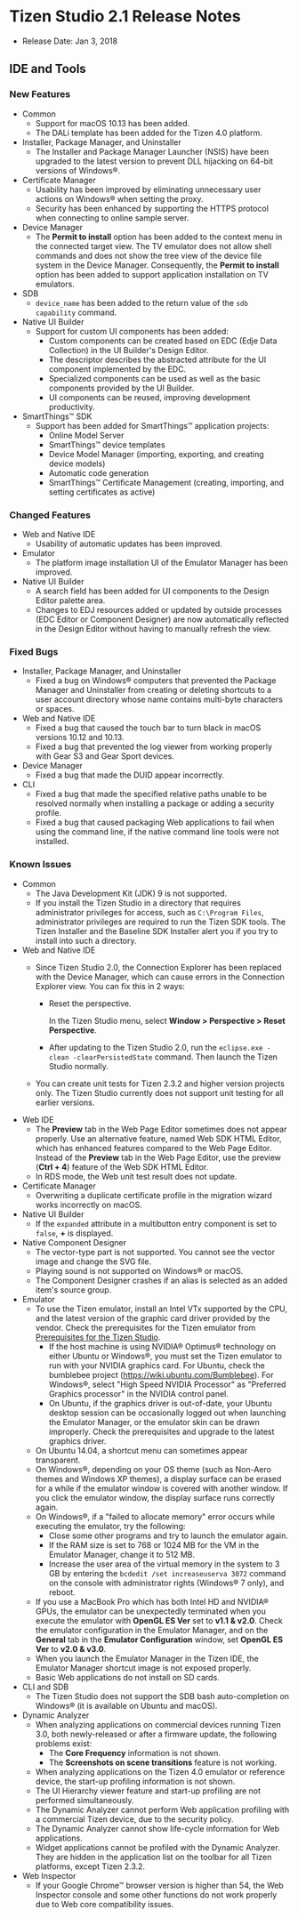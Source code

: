 # Tizen Studio 2.1 Release Notes

-   Release Date: Jan 3, 2018


## IDE and Tools

### New Features

-   Common
    -   Support for macOS 10.13 has been added.
    -   The DALi template has been added for the Tizen 4.0 platform.
-   Installer, Package Manager, and Uninstaller
    -   The Installer and Package Manager Launcher (NSIS) have been upgraded to the latest version to prevent DLL hijacking on 64-bit versions of Windows&reg;.
-   Certificate Manager
    -   Usability has been improved by eliminating unnecessary user actions on Windows&reg; when setting the proxy.
    -   Security has been enhanced by supporting the HTTPS protocol when connecting to online sample server.
-   Device Manager
    -   The **Permit to install** option has been added to the context menu in the connected target view. The TV emulator does not allow shell commands and does not show the tree view of the device file system in the Device Manager. Consequently, the **Permit to install** option has been added to support application installation on TV emulators.
-   SDB
    -   `device_name` has been added to the return value of the `sdb capability` command.
-   Native UI Builder
    -   Support for custom UI components has been added:
        -   Custom components can be created based on EDC (Edje Data Collection) in the UI Builder's Design Editor.
        -   The descriptor describes the abstracted attribute for the UI component implemented by the EDC.
        -   Specialized components can be used as well as the basic components provided by the UI Builder.
        -   UI components can be reused, improving development productivity.
-   SmartThings&trade; SDK
    -   Support has been added for SmartThings&trade; application projects:
        -   Online Model Server
        -   SmartThings&trade; device templates
        -   Device Model Manager (importing, exporting, and creating device models)
        -   Automatic code generation
        -   SmartThings&trade; Certificate Management (creating, importing, and setting certificates as active)

### Changed Features

-   Web and Native IDE
    -   Usability of automatic updates has been improved.
-   Emulator
    -   The platform image installation UI of the Emulator Manager has been improved.
-   Native UI Builder
    -   A search field has been added for UI components to the Design Editor palette area.
    -   Changes to EDJ resources added or updated by outside processes (EDC Editor or Component Designer) are now automatically reflected in the Design Editor without having to manually refresh the view.

### Fixed Bugs

-   Installer, Package Manager, and Uninstaller
    -   Fixed a bug on Windows&reg; computers that prevented the Package Manager and Uninstaller from creating or deleting shortcuts to a user account directory whose name contains multi-byte characters or spaces.
-   Web and Native IDE
    -   Fixed a bug that caused the touch bar to turn black in macOS versions 10.12 and 10.13.
    -   Fixed a bug that prevented the log viewer from working properly with Gear S3 and Gear Sport devices.
-   Device Manager
    -   Fixed a bug that made the DUID appear incorrectly.
-   CLI
    -   Fixed a bug that made the specified relative paths unable to be resolved normally when installing a package or adding a security profile.
    -   Fixed a bug that caused packaging Web applications to fail when using the command line, if the native command line tools were not installed.

### Known Issues

-   Common
    -   The Java Development Kit (JDK) 9 is not supported.
    -   If you install the Tizen Studio in a directory that requires administrator privileges for access, such as `C:\Program Files`, administrator privileges are required to run the Tizen SDK tools. The Tizen Installer and the Baseline SDK Installer alert you if you try to install into such a directory.
- Web and Native IDE
    -   Since Tizen Studio 2.0, the Connection Explorer has been replaced with the Device Manager, which can cause errors in the Connection Explorer view. You can fix this in 2 ways:
        -   Reset the perspective.

            In the Tizen Studio menu, select **Window &gt; Perspective &gt; Reset Perspective**.

        - After updating to the Tizen Studio 2.0, run the `eclipse.exe -clean -clearPersistedState` command. Then launch the Tizen Studio normally.

    - You can create unit tests for Tizen 2.3.2 and higher version projects only. The Tizen Studio currently does not support unit testing for all earlier versions.
- Web IDE
    -   The **Preview** tab in the Web Page Editor sometimes does not appear properly. Use an alternative feature, named Web SDK HTML Editor, which has enhanced features compared to the Web Page Editor. Instead of the **Preview** tab in the Web Page Editor, use the preview (**Ctrl + 4**) feature of the Web SDK HTML Editor.
    -   In RDS mode, the Web unit test result does not update.
- Certificate Manager
    -   Overwriting a duplicate certificate profile in the migration wizard works incorrectly on macOS.
- Native UI Builder
    -   If the `expanded` attribute in a multibutton entry component is set to `false`, **+** is displayed.
- Native Component Designer
    -   The vector-type part is not supported. You cannot see the vector image and change the SVG file.
    -   Playing sound is not supported on Windows&reg; or macOS.
    -   The Component Designer crashes if an alias is selected as an added item's source group.
- Emulator
    -   To use the Tizen emulator, install an Intel VTx supported by the CPU, and the latest version of the graphic card driver provided by the vendor. Check the prerequisites for the Tizen emulator from [Prerequisites for the Tizen Studio](https://developer.tizen.org/development/tizen-studio/download/installing-tizen-studio/prerequisites#emulator).
        -   If the host machine is using NVIDIA&reg; Optimus&reg; technology on either Ubuntu or Windows&reg;, you must set the Tizen emulator to run with your NVIDIA graphics card. For Ubuntu, check the bumblebee project (<https://wiki.ubuntu.com/Bumblebee>). For Windows&reg;, select "High Speed NVIDIA Processor" as "Preferred Graphics processor" in the NVIDIA control panel.
        -   On Ubuntu, if the graphics driver is out-of-date, your Ubuntu desktop session can be occasionally logged out when launching the Emulator Manager, or the emulator skin can be drawn improperly. Check the prerequisites and upgrade to the latest graphics driver.
    -   On Ubuntu 14.04, a shortcut menu can sometimes appear transparent.
    -   On Windows&reg;, depending on your OS theme (such as Non-Aero themes and Windows XP themes), a display surface can be erased for a while if the emulator window is covered with another window. If you click the emulator window, the display surface runs correctly again.
    -   On Windows&reg;, if a "failed to allocate memory" error occurs while executing the emulator, try the following:
        -   Close some other programs and try to launch the emulator again.
        -   If the RAM size is set to 768 or 1024 MB for the VM in the Emulator Manager, change it to 512 MB.
        -   Increase the user area of the virtual memory in the system to 3 GB by entering the `bcdedit /set increaseuserva 3072` command on the console with administrator rights (Windows&reg; 7 only), and reboot.
    -   If you use a MacBook Pro which has both Intel HD and NVIDIA&reg; GPUs, the emulator can be unexpectedly terminated when you execute the emulator with **OpenGL ES Ver** set to **v1.1 & v2.0**. Check the emulator configuration in the Emulator Manager, and on the **General** tab in the **Emulator Configuration** window, set **OpenGL ES Ver** to **v2.0 & v3.0**.
    -   When you launch the Emulator Manager in the Tizen IDE, the Emulator Manager shortcut image is not exposed properly.
    -   Basic Web applications do not install on SD cards.
- CLI and SDB
    -   The Tizen Studio does not support the SDB bash auto-completion on Windows&reg; (it is available on Ubuntu and macOS).
- Dynamic Analyzer
    -   When analyzing applications on commercial devices running Tizen 3.0, both newly-released or after a firmware update, the following problems exist:
        -   The **Core Frequency** information is not shown.
        -   The **Screenshots on scene transitions** feature is not working.
    -   When analyzing applications on the Tizen 4.0 emulator or reference device, the start-up profiling information is not shown.
    -   The UI Hierarchy viewer feature and start-up profiling are not performed simultaneously.
    -   The Dynamic Analyzer cannot perform Web application profiling with a commercial Tizen device, due to the security policy.
    -   The Dynamic Analyzer cannot show life-cycle information for Web applications.
    -   Widget applications cannot be profiled with the Dynamic Analyzer. They are hidden in the application list on the toolbar for all Tizen platforms, except Tizen 2.3.2.
- Web Inspector
    -   If your Google Chrome&trade; browser version is higher than 54, the Web Inspector console and some other functions do not work properly due to Web core compatibility issues.


